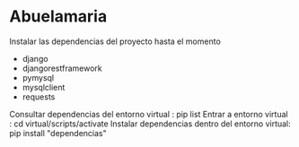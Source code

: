 # Abuelamaria

Instalar las dependencias del proyecto hasta el momento

- django
- djangorestframework
- pymysql
- mysqlclient
- requests

Consultar dependencias del entorno virtual : pip list Entrar a entorno virtual : cd virtual/scripts/activate
Instalar dependencias dentro del entorno virtual: pip install "dependencias"
